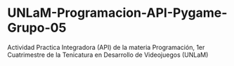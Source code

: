 # UNLaM-Programacion-API-Pygame-Grupo-05
Actividad Practica Integradora (API) de la materia Programación, 1er Cuatrimestre de la Tenicatura en Desarrollo de Videojuegos (UNLaM)
